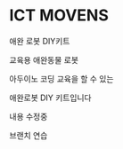 # ICT MOVENS

애완 로봇 DIY키트



교육용 애완동물 로봇



아두이노 코딩 교육을 할 수 있는



애완로봇 DIY 키트입니다



내용 수정중



브랜치 연습
